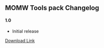 ## MOMW Tools pack Changelog

#### 1.0

* Initial release

[Download Link](https://gitlab.com/modding-openmw/momw-configurator/-/packages/31938052)
